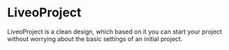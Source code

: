 # LiveoProject

LiveoProject is a clean design, which based on it you can start your project without worrying about the basic settings of an initial project.
